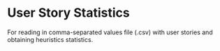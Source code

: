 # User Story Statistics
For reading in comma-separated values file (.csv) with user stories and obtaining heuristics statistics.
